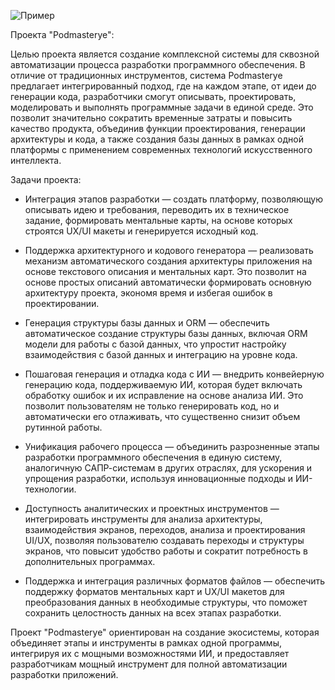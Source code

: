 
![Пример](https://github.com/user-attachments/assets/0a5a1ba8-8df1-4aad-b13b-15c21cb03d3a)

Проекта "Podmasterye":

Целью проекта является создание комплексной системы для сквозной автоматизации процесса разработки программного обеспечения. В отличие от традиционных инструментов, система Podmasterye предлагает интегрированный подход, где на каждом этапе, от идеи до генерации кода, разработчики смогут описывать, проектировать, моделировать и выполнять программные задачи в единой среде. Это позволит значительно сократить временные затраты и повысить качество продукта, объединив функции проектирования, генерации архитектуры и кода, а также создания базы данных в рамках одной платформы с применением современных технологий искусственного интеллекта.

Задачи проекта:
- Интеграция этапов разработки — создать платформу, позволяющую описывать идею и требования, переводить их в техническое задание, 
    формировать ментальные карты, на основе которых строятся UX/UI макеты и генерируется исходный код.

-  Поддержка архитектурного и кодового генератора — реализовать механизм автоматического создания архитектуры приложения на основе текстового описания и ментальных карт. 
    Это позволит на основе простых описаний автоматически формировать основную архитектуру проекта, экономя время и избегая ошибок в проектировании.

- Генерация структуры базы данных и ORM — обеспечить автоматическое создание структуры базы данных, включая ORM модели для работы с базой данных, 
    что упростит настройку взаимодействия с базой данных и интеграцию на уровне кода.

- Пошаговая генерация и отладка кода с ИИ — внедрить конвейерную генерацию кода, поддерживаемую ИИ, 
    которая будет включать обработку ошибок и их исправление на основе анализа ИИ. Это позволит пользователям не только генерировать код, 
    но и автоматически его отлаживать, что существенно снизит объем рутинной работы.

- Унификация рабочего процесса — объединить разрозненные этапы разработки программного обеспечения в единую систему,
    аналогичную САПР-системам в других отраслях, 
    для ускорения и упрощения разработки, используя инновационные подходы и ИИ-технологии.

- Доступность аналитических и проектных инструментов — интегрировать инструменты для анализа архитектуры, 
    взаимодействия экранов, переходов, анализа и проектирования UI/UX, 
    позволяя пользователю создавать переходы и структуры экранов, что повысит удобство работы и сократит потребность в дополнительных программах.

 - Поддержка и интеграция различных форматов файлов — обеспечить поддержку форматов ментальных карт и UX/UI макетов для преобразования данных в необходимые структуры, 
    что поможет сохранить целостность данных на всех этапах разработки.

Проект "Podmasterye" ориентирован на создание экосистемы, которая объединяет этапы и инструменты в рамках одной программы, интегрируя их с мощными возможностями ИИ, 
и предоставляет разработчикам мощный инструмент для полной автоматизации разработки приложений.





